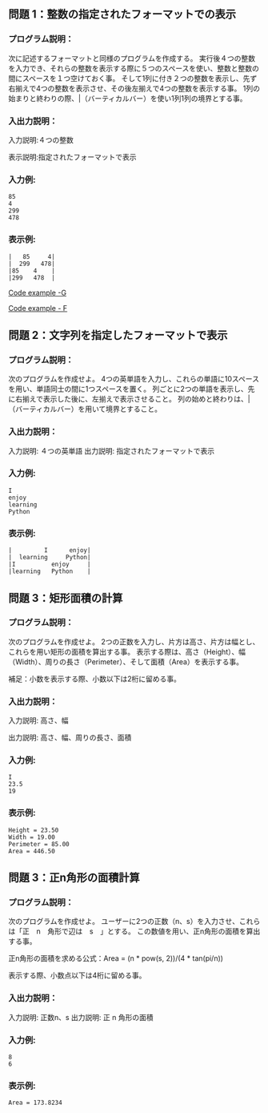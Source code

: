 ## 問題 1：整数の指定されたフォーマットでの表示
### プログラム説明：

次に記述するフォーマットと同様のプログラムを作成する。
実行後４つの整数を入力でき、それらの整数を表示する際に５つのスペースを使い、整数と整数の間にスペースを１つ空けておく事。
そして1列に付き２つの整数を表示し、先ず右揃えで4つの整数を表示させ、その後左揃えで4つの整数を表示する事。
1列の始まりと終わりの際、|（バーティカルバー）を使い1列1列の境界とする事。

### 入出力説明：
入力説明:４つの整数

表示説明:指定されたフォーマットで表示

### 入力例:

```
85
4
299
478
```
### 表示例:

```
|   85     4|
|  299   478|
|85    4    |
|299   478  |
```

[Code example -G](https://github.com/eclairsameal/Level-3_Python/blob/main/Homework4/George/homework_ex.py)

[Code example - F](https://github.com/eclairsameal/Level-3_Python/blob/main/Homework4/Fenrir/Homework4_ex.py)

## 問題 2：文字列を指定したフォーマットで表示

### プログラム説明：
次のプログラムを作成せよ。 4つの英単語を入力し、これらの単語に10スペースを用い、単語同士の間に1つスペースを置く。 列ごとに2つの単語を表示し、先に右揃えで表示した後に、左揃えで表示させること。 列の始めと終わりは、|（バーティカルバー）を用いて境界とすること。

### 入出力説明：

入力説明: ４つの英単語
出力説明: 指定されたフォーマットで表示

### 入力例:

```
I
enjoy
learning
Python
```
### 表示例:

```
|         I      enjoy|
|  learning     Python|
|I          enjoy     |
|learning   Python    |
```

## 問題 3：矩形面積の計算
### プログラム説明：
次のプログラムを作成せよ。 2つの正数を入力し、片方は高さ、片方は幅とし、 これらを用い矩形の面積を算出する事。 表示する際は、高さ（Height）、幅（Width）、周りの長さ（Perimeter）、そして面積（Area）を表示する事。

補足：小数を表示する際、小数以下は2桁に留める事。

### 入出力説明：
入力説明: 高さ、幅

出力説明: 高さ、幅、周りの長さ、面積

### 入力例:

```
I
23.5
19
```
### 表示例:

```
Height = 23.50
Width = 19.00
Perimeter = 85.00
Area = 446.50
```

## 問題 3：正n角形の面積計算
### プログラム説明：
次のプログラムを作成せよ。 ユーザーに2つの正数（n、s）を入力させ、これらは「正　n　角形で辺は　s　」とする。 この数値を用い、正n角形の面積を算出する事。

正n角形の面積を求める公式：Area = (n * pow(s, 2))/(4 * tan(pi/n))

表示する際、小数点以下は4桁に留める事。

### 入出力説明：
入力説明: 正数n、s
出力説明: 正 n 角形の面積

### 入力例:

```
8
6
```
### 表示例:

```
Area = 173.8234
```

